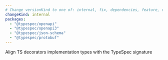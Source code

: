 ```yaml
---
# Change versionKind to one of: internal, fix, dependencies, feature, deprecation, breaking
changeKind: internal
packages:
  - "@typespec/openapi"
  - "@typespec/openapi3"
  - "@typespec/json-schema"
  - "@typespec/protobuf"
---
```

Align TS decorators implementation types with the TypeSpec signature
